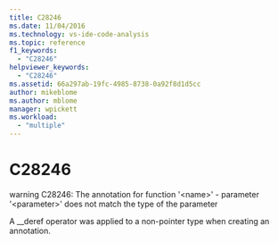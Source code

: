 ```yaml
---
title: C28246
ms.date: 11/04/2016
ms.technology: vs-ide-code-analysis
ms.topic: reference
f1_keywords:
  - "C28246"
helpviewer_keywords:
  - "C28246"
ms.assetid: 66a297ab-19fc-4985-8738-0a92f8d1d5cc
author: mikeblome
ms.author: mblome
manager: wpickett
ms.workload:
  - "multiple"
---
```

# C28246
warning C28246: The annotation for function '\<name>' - parameter '\<parameter>' does not match the type of the parameter

 A __deref operator was applied to a non-pointer type when creating an annotation.